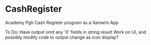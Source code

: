 # CashRegister
Academy Pgh Cash Register program as a Xamarin App

To Do:
Have output omit any '0' fields in string result
Work on UI, and possibly modify code to output change as icon display?
